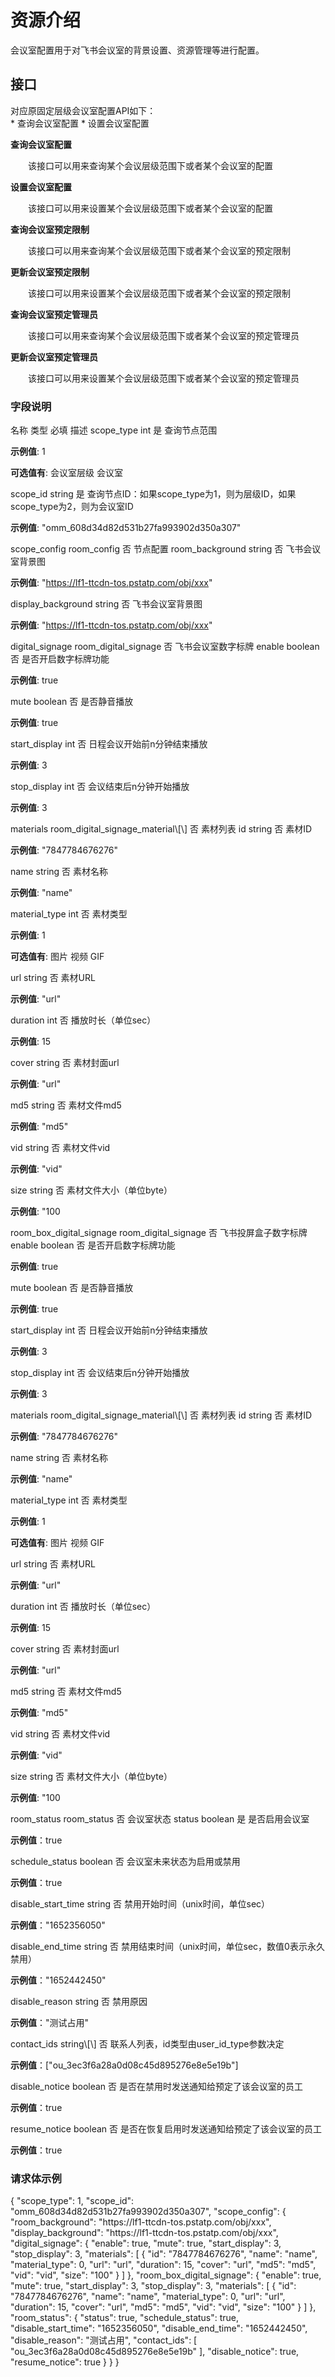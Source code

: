 # 资源介绍

会议室配置用于对飞书会议室的背景设置、资源管理等进行配置。

## 接口

<md-alert type="tip">
  对应原固定层级会议室配置API如下：<br>
  * 查询会议室配置
  * 设置会议室配置
</md-alert>


**查询会议室配置**

&emsp;&emsp;该接口可以用来查询某个会议层级范围下或者某个会议室的配置

**设置会议室配置**

&emsp;&emsp;该接口可以用来设置某个会议层级范围下或者某个会议室的配置

**查询会议室预定限制**

&emsp;&emsp;该接口可以用来查询某个会议层级范围下或者某个会议室的预定限制

**更新会议室预定限制**

&emsp;&emsp;该接口可以用来设置某个会议层级范围下或者某个会议室的预定限制

**查询会议室预定管理员**

&emsp;&emsp;该接口可以用来查询某个会议层级范围下或者某个会议室的预定管理员

**更新会议室预定管理员**

&emsp;&emsp;该接口可以用来设置某个会议层级范围下或者某个会议室的预定管理员

### 字段说明

<md-dt-table>
  <md-dt-thead>
      <md-dt-tr>
      <md-dt-th style="width: $$$vc.v1.scope_config.method.create.request.body.table.param-column.width$$$;">名称</md-dt-th>
      <md-dt-th style="width: $$$vc.v1.scope_config.method.create.request.body.table.type-column.width$$$;">类型</md-dt-th>
      <md-dt-th style="width: $$$vc.v1.scope_config.method.create.request.body.table.required-column.width$$$;" filters="是,否" >必填</md-dt-th>
      <md-dt-th style="width: $$$vc.v1.scope_config.method.create.request.body.table.desc-column.width$$$;">描述</md-dt-th>
      </md-dt-tr>
  </md-dt-thead>
  <md-dt-tbody>

<md-dt-tr level="0">
	<md-dt-td>
	scope_type
	</md-dt-td>
	<md-dt-td>
	int
	</md-dt-td>
	<md-dt-td>
	是
	</md-dt-td>
	<md-dt-td>
	查询节点范围

**示例值**: 1

**可选值有**:
<md-enum>
<md-enum-item key="1" >会议室层级</md-enum-item>
<md-enum-item key="2" >会议室</md-enum-item>
</md-enum>
	</md-dt-td>
</md-dt-tr>


<md-dt-tr level="0">
	<md-dt-td>
	scope_id
	</md-dt-td>
	<md-dt-td>
	string
	</md-dt-td>
	<md-dt-td>
	是
	</md-dt-td>
	<md-dt-td>
	查询节点ID：如果scope_type为1，则为层级ID，如果scope_type为2，则为会议室ID

**示例值**: "omm_608d34d82d531b27fa993902d350a307"
	</md-dt-td>
</md-dt-tr>


<md-dt-tr level="0">
	<md-dt-td>
	scope_config
	</md-dt-td>
	<md-dt-td>
	room_config
	</md-dt-td>
	<md-dt-td>
	否
	</md-dt-td>
	<md-dt-td>
	节点配置
	</md-dt-td>
</md-dt-tr>


<md-dt-tr level="1">
	<md-dt-td>
	room_background
	</md-dt-td>
	<md-dt-td>
	string
	</md-dt-td>
	<md-dt-td>
	否
	</md-dt-td>
	<md-dt-td>
	飞书会议室背景图

**示例值**: "https://lf1-ttcdn-tos.pstatp.com/obj/xxx"
	</md-dt-td>
</md-dt-tr>


<md-dt-tr level="1">
	<md-dt-td>
	display_background
	</md-dt-td>
	<md-dt-td>
	string
	</md-dt-td>
	<md-dt-td>
	否
	</md-dt-td>
	<md-dt-td>
	飞书会议室背景图

**示例值**: "https://lf1-ttcdn-tos.pstatp.com/obj/xxx"
	</md-dt-td>
</md-dt-tr>


<md-dt-tr level="1">
	<md-dt-td>
	digital_signage
	</md-dt-td>
	<md-dt-td>
	room_digital_signage
	</md-dt-td>
	<md-dt-td>
	否
	</md-dt-td>
	<md-dt-td>
	飞书会议室数字标牌
	</md-dt-td>
</md-dt-tr>


<md-dt-tr level="2">
	<md-dt-td>
	enable
	</md-dt-td>
	<md-dt-td>
	boolean
	</md-dt-td>
	<md-dt-td>
	否
	</md-dt-td>
	<md-dt-td>
	是否开启数字标牌功能

**示例值**: true
	</md-dt-td>
</md-dt-tr>


<md-dt-tr level="2">
	<md-dt-td>
	mute
	</md-dt-td>
	<md-dt-td>
	boolean
	</md-dt-td>
	<md-dt-td>
	否
	</md-dt-td>
	<md-dt-td>
	是否静音播放

**示例值**: true
	</md-dt-td>
</md-dt-tr>


<md-dt-tr level="2">
	<md-dt-td>
	start_display
	</md-dt-td>
	<md-dt-td>
	int
	</md-dt-td>
	<md-dt-td>
	否
	</md-dt-td>
	<md-dt-td>
	日程会议开始前n分钟结束播放

**示例值**: 3
	</md-dt-td>
</md-dt-tr>


<md-dt-tr level="2">
	<md-dt-td>
	stop_display
	</md-dt-td>
	<md-dt-td>
	int
	</md-dt-td>
	<md-dt-td>
	否
	</md-dt-td>
	<md-dt-td>
	会议结束后n分钟开始播放

**示例值**: 3
	</md-dt-td>
</md-dt-tr>


<md-dt-tr level="2">
	<md-dt-td>
	materials
	</md-dt-td>
	<md-dt-td>
	room_digital_signage_material\[\]
	</md-dt-td>
	<md-dt-td>
	否
	</md-dt-td>
	<md-dt-td>
	素材列表
	</md-dt-td>
</md-dt-tr>


<md-dt-tr level="3">
	<md-dt-td>
	id
	</md-dt-td>
	<md-dt-td>
	string
	</md-dt-td>
	<md-dt-td>
	否
	</md-dt-td>
	<md-dt-td>
	素材ID

**示例值**: "7847784676276"
	</md-dt-td>
</md-dt-tr>


<md-dt-tr level="3">
	<md-dt-td>
	name
	</md-dt-td>
	<md-dt-td>
	string
	</md-dt-td>
	<md-dt-td>
	否
	</md-dt-td>
	<md-dt-td>
	素材名称

**示例值**: "name"
	</md-dt-td>
</md-dt-tr>


<md-dt-tr level="3">
	<md-dt-td>
	material_type
	</md-dt-td>
	<md-dt-td>
	int
	</md-dt-td>
	<md-dt-td>
	否
	</md-dt-td>
	<md-dt-td>
	素材类型

**示例值**: 1

**可选值有**:
<md-enum>
<md-enum-item key="1" >图片</md-enum-item>
<md-enum-item key="2" >视频</md-enum-item>
<md-enum-item key="3" >GIF</md-enum-item>
</md-enum>
	</md-dt-td>
</md-dt-tr>


<md-dt-tr level="3">
	<md-dt-td>
	url
	</md-dt-td>
	<md-dt-td>
	string
	</md-dt-td>
	<md-dt-td>
	否
	</md-dt-td>
	<md-dt-td>
	素材URL

**示例值**: "url"
	</md-dt-td>
</md-dt-tr>


<md-dt-tr level="3">
	<md-dt-td>
	duration
	</md-dt-td>
	<md-dt-td>
	int
	</md-dt-td>
	<md-dt-td>
	否
	</md-dt-td>
	<md-dt-td>
	播放时长（单位sec）

**示例值**: 15
	</md-dt-td>
</md-dt-tr>


<md-dt-tr level="3">
	<md-dt-td>
	cover
	</md-dt-td>
	<md-dt-td>
	string
	</md-dt-td>
	<md-dt-td>
	否
	</md-dt-td>
	<md-dt-td>
  素材封面url

**示例值**: "url"
	</md-dt-td>
</md-dt-tr>


<md-dt-tr level="3">
	<md-dt-td>
	md5
	</md-dt-td>
	<md-dt-td>
	string
	</md-dt-td>
	<md-dt-td>
	否
	</md-dt-td>
	<md-dt-td>
	素材文件md5

**示例值**: "md5"
	</md-dt-td>
</md-dt-tr>


<md-dt-tr level="3">
	<md-dt-td>
	vid
	</md-dt-td>
	<md-dt-td>
	string
	</md-dt-td>
	<md-dt-td>
	否
	</md-dt-td>
	<md-dt-td>
	素材文件vid

**示例值**: "vid"
	</md-dt-td>
</md-dt-tr>


<md-dt-tr level="3">
	<md-dt-td>
	size
	</md-dt-td>
	<md-dt-td>
	string
	</md-dt-td>
	<md-dt-td>
	否
	</md-dt-td>
	<md-dt-td>
	素材文件大小（单位byte）

**示例值**: "100
	</md-dt-td>
</md-dt-tr>


<md-dt-tr level="1">
	<md-dt-td>
	room_box_digital_signage
	</md-dt-td>
	<md-dt-td>
	room_digital_signage
	</md-dt-td>
	<md-dt-td>
	否
	</md-dt-td>
	<md-dt-td>
	飞书投屏盒子数字标牌
	</md-dt-td>
</md-dt-tr>


<md-dt-tr level="2">
	<md-dt-td>
	enable
	</md-dt-td>
	<md-dt-td>
	boolean
	</md-dt-td>
	<md-dt-td>
	否
	</md-dt-td>
	<md-dt-td>
	是否开启数字标牌功能

**示例值**: true
	</md-dt-td>
</md-dt-tr>


<md-dt-tr level="2">
	<md-dt-td>
	mute
	</md-dt-td>
	<md-dt-td>
	boolean
	</md-dt-td>
	<md-dt-td>
	否
	</md-dt-td>
	<md-dt-td>
	是否静音播放

**示例值**: true
	</md-dt-td>
</md-dt-tr>


<md-dt-tr level="2">
	<md-dt-td>
	start_display
	</md-dt-td>
	<md-dt-td>
	int
	</md-dt-td>
	<md-dt-td>
	否
	</md-dt-td>
	<md-dt-td>
	日程会议开始前n分钟结束播放

**示例值**: 3
	</md-dt-td>
</md-dt-tr>


<md-dt-tr level="2">
	<md-dt-td>
	stop_display
	</md-dt-td>
	<md-dt-td>
	int
	</md-dt-td>
	<md-dt-td>
	否
	</md-dt-td>
	<md-dt-td>
	会议结束后n分钟开始播放

**示例值**: 3
	</md-dt-td>
</md-dt-tr>


<md-dt-tr level="2">
	<md-dt-td>
	materials
	</md-dt-td>
	<md-dt-td>
	room_digital_signage_material\[\]
	</md-dt-td>
	<md-dt-td>
	否
	</md-dt-td>
	<md-dt-td>
	素材列表
	</md-dt-td>
</md-dt-tr>


<md-dt-tr level="3">
	<md-dt-td>
	id
	</md-dt-td>
	<md-dt-td>
	string
	</md-dt-td>
	<md-dt-td>
	否
	</md-dt-td>
	<md-dt-td>
	素材ID

**示例值**: "7847784676276"
	</md-dt-td>
</md-dt-tr>


<md-dt-tr level="3">
	<md-dt-td>
	name
	</md-dt-td>
	<md-dt-td>
	string
	</md-dt-td>
	<md-dt-td>
	否
	</md-dt-td>
	<md-dt-td>
	素材名称

**示例值**: "name"
	</md-dt-td>
</md-dt-tr>


<md-dt-tr level="3">
	<md-dt-td>
	material_type
	</md-dt-td>
	<md-dt-td>
	int
	</md-dt-td>
	<md-dt-td>
	否
	</md-dt-td>
	<md-dt-td>
	素材类型

**示例值**: 1

**可选值有**:
<md-enum>
<md-enum-item key="1" >图片</md-enum-item>
<md-enum-item key="2" >视频</md-enum-item>
<md-enum-item key="3" >GIF</md-enum-item>
</md-enum>
	</md-dt-td>
</md-dt-tr>


<md-dt-tr level="3">
	<md-dt-td>
	url
	</md-dt-td>
	<md-dt-td>
	string
	</md-dt-td>
	<md-dt-td>
	否
	</md-dt-td>
	<md-dt-td>
	素材URL

**示例值**: "url"
	</md-dt-td>
</md-dt-tr>


<md-dt-tr level="3">
	<md-dt-td>
	duration
	</md-dt-td>
	<md-dt-td>
	int
	</md-dt-td>
	<md-dt-td>
	否
	</md-dt-td>
	<md-dt-td>
	播放时长（单位sec）

**示例值**: 15
	</md-dt-td>
</md-dt-tr>


<md-dt-tr level="3">
	<md-dt-td>
	cover
	</md-dt-td>
	<md-dt-td>
	string
	</md-dt-td>
	<md-dt-td>
	否
	</md-dt-td>
	<md-dt-td>
  素材封面url

**示例值**: "url"
	</md-dt-td>
</md-dt-tr>


<md-dt-tr level="3">
	<md-dt-td>
	md5
	</md-dt-td>
	<md-dt-td>
	string
	</md-dt-td>
	<md-dt-td>
	否
	</md-dt-td>
	<md-dt-td>
	素材文件md5

**示例值**: "md5"
	</md-dt-td>
</md-dt-tr>


<md-dt-tr level="3">
	<md-dt-td>
	vid
	</md-dt-td>
	<md-dt-td>
	string
	</md-dt-td>
	<md-dt-td>
	否
	</md-dt-td>
	<md-dt-td>
	素材文件vid

**示例值**: "vid"
	</md-dt-td>
</md-dt-tr>


<md-dt-tr level="3">
	<md-dt-td>
	size
	</md-dt-td>
	<md-dt-td>
	string
	</md-dt-td>
	<md-dt-td>
	否
	</md-dt-td>
	<md-dt-td>
	素材文件大小（单位byte）

**示例值**: "100
	</md-dt-td>
</md-dt-tr>

<md-dt-tr level="1">
	<md-dt-td>
	room_status
	</md-dt-td>
	<md-dt-td>
	room_status
	</md-dt-td>
	<md-dt-td>
	否
	</md-dt-td>
	<md-dt-td>
	会议室状态
	</md-dt-td>
</md-dt-tr>

<md-dt-tr level="2">
	<md-dt-td>
	status
	</md-dt-td>
	<md-dt-td>
	boolean
	</md-dt-td>
	<md-dt-td>
	是
	</md-dt-td>
	<md-dt-td>
	是否启用会议室

**示例值**：true
	</md-dt-td>
</md-dt-tr>


<md-dt-tr level="2">
	<md-dt-td>
	schedule_status
	</md-dt-td>
	<md-dt-td>
	boolean
	</md-dt-td>
	<md-dt-td>
	否
	</md-dt-td>
	<md-dt-td>
	会议室未来状态为启用或禁用

**示例值**：true
	</md-dt-td>
</md-dt-tr>


<md-dt-tr level="2">
	<md-dt-td>
	disable_start_time
	</md-dt-td>
	<md-dt-td>
	string
	</md-dt-td>
	<md-dt-td>
	否
	</md-dt-td>
	<md-dt-td>
	禁用开始时间（unix时间，单位sec）

**示例值**："1652356050"
	</md-dt-td>
</md-dt-tr>


<md-dt-tr level="2">
	<md-dt-td>
	disable_end_time
	</md-dt-td>
	<md-dt-td>
	string
	</md-dt-td>
	<md-dt-td>
	否
	</md-dt-td>
	<md-dt-td>
	禁用结束时间（unix时间，单位sec，数值0表示永久禁用）

**示例值**："1652442450"
	</md-dt-td>
</md-dt-tr>


<md-dt-tr level="2">
	<md-dt-td>
	disable_reason
	</md-dt-td>
	<md-dt-td>
	string
	</md-dt-td>
	<md-dt-td>
	否
	</md-dt-td>
	<md-dt-td>
	禁用原因

**示例值**："测试占用"
	</md-dt-td>
</md-dt-tr>


<md-dt-tr level="2">
	<md-dt-td>
	contact_ids
	</md-dt-td>
	<md-dt-td>
	string\[\]
	</md-dt-td>
	<md-dt-td>
	否
	</md-dt-td>
	<md-dt-td>
	联系人列表，id类型由user_id_type参数决定

**示例值**：["ou_3ec3f6a28a0d08c45d895276e8e5e19b"]
	</md-dt-td>
</md-dt-tr>


<md-dt-tr level="2">
	<md-dt-td>
	disable_notice
	</md-dt-td>
	<md-dt-td>
	boolean
	</md-dt-td>
	<md-dt-td>
	否
	</md-dt-td>
	<md-dt-td>
	是否在禁用时发送通知给预定了该会议室的员工

**示例值**：true
	</md-dt-td>
</md-dt-tr>


<md-dt-tr level="2">
	<md-dt-td>
	resume_notice
	</md-dt-td>
	<md-dt-td>
	boolean
	</md-dt-td>
	<md-dt-td>
	否
	</md-dt-td>
	<md-dt-td>
	是否在恢复启用时发送通知给预定了该会议室的员工

**示例值**：true
	</md-dt-td>
</md-dt-tr>

  </md-dt-tbody>
</md-dt-table>



### 请求体示例

<md-code-json>
{
    "scope_type": 1,
    "scope_id": "omm_608d34d82d531b27fa993902d350a307",
    "scope_config": {
        "room_background": "https://lf1-ttcdn-tos.pstatp.com/obj/xxx",
        "display_background": "https://lf1-ttcdn-tos.pstatp.com/obj/xxx",
        "digital_signage": {
            "enable": true,
            "mute": true,
            "start_display": 3,
            "stop_display": 3,
            "materials": [
                {
                    "id": "7847784676276",
                    "name": "name",
                    "material_type": 0,
                    "url": "url",
                    "duration": 15,
                    "cover": "url",
                    "md5": "md5",
                    "vid": "vid",
                    "size": "100"
                }
            ]
        },
        "room_box_digital_signage": {
            "enable": true,
            "mute": true,
            "start_display": 3,
            "stop_display": 3,
            "materials": [
                {
                    "id": "7847784676276",
                    "name": "name",
                    "material_type": 0,
                    "url": "url",
                    "duration": 15,
                    "cover": "url",
                    "md5": "md5",
                    "vid": "vid",
                    "size": "100"
                }
            ]
        },
        "room_status": {
            "status": true,
            "schedule_status": true,
            "disable_start_time": "1652356050",
            "disable_end_time": "1652442450",
            "disable_reason": "测试占用",
            "contact_ids": [
                "ou_3ec3f6a28a0d08c45d895276e8e5e19b"
            ],
            "disable_notice": true,
            "resume_notice": true
        }
    }
}
</md-code-json>


